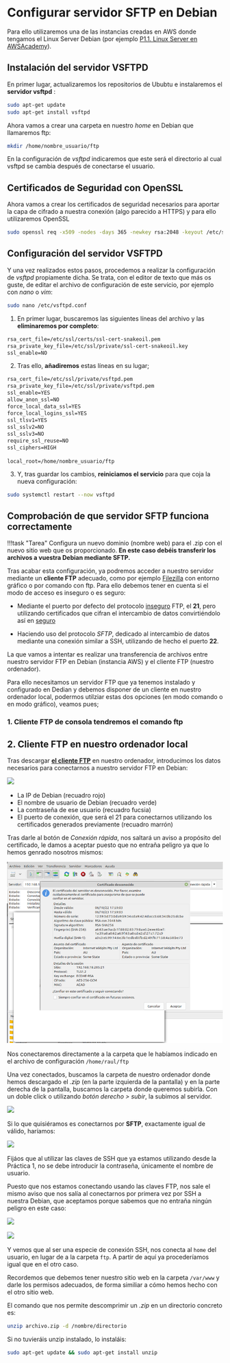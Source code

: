 # Configurar servidor SFTP en Debian


Para ello utilizaremos una de las instancias creadas en AWS donde tengamos el Linux Server Debian (por ejemplo [P1.1. Linux Server en AWSAcademy](https://jmunozji.github.io/DAW/Unidad%201/P1_1/)). 

## Instalación del servidor VSFTPD

En primer lugar, actualizaremos los repositorios de Ububtu e instalaremos el **servidor vsftpd** :

```sh
sudo apt-get update
sudo apt-get install vsftpd
```
Ahora vamos a crear una carpeta en nuestro *home* en Debian que llamaremos ftp:

```sh
mkdir /home/nombre_usuario/ftp
```

En la configuración de *vsftpd* indicaremos que este será el directorio al cual vsftpd se cambia después de conectarse el usuario.

## Certificados de Seguridad con OpenSSL

Ahora vamos a crear los certificados de seguridad necesarios para aportar la capa de cifrado a nuestra conexión (algo parecido a HTTPS)  y para ello utilizaremos OpenSSL

```sh
sudo openssl req -x509 -nodes -days 365 -newkey rsa:2048 -keyout /etc/ssl/private/vsftpd.pem -out /etc/ssl/private/vsftpd.pem
```

## Configuración del servidor VSFTPD

Y una vez realizados estos pasos, procedemos a realizar la configuración de *vsftpd* propiamente dicha. Se trata, con el editor de texto que más os guste, de editar el archivo de configuración de este servicio, por ejemplo con *nano* o *vim*:

```sh
sudo nano /etc/vsftpd.conf
```

1. En primer lugar, buscaremos las siguientes líneas del archivo y las **eliminaremos por completo**:

```linuxconfig
rsa_cert_file=/etc/ssl/certs/ssl-cert-snakeoil.pem
rsa_private_key_file=/etc/ssl/private/ssl-cert-snakeoil.key
ssl_enable=NO
```

2. Tras ello, **añadiremos** estas líneas en su lugar;

```linuxconfig 
rsa_cert_file=/etc/ssl/private/vsftpd.pem
rsa_private_key_file=/etc/ssl/private/vsftpd.pem
ssl_enable=YES
allow_anon_ssl=NO
force_local_data_ssl=YES
force_local_logins_ssl=YES
ssl_tlsv1=YES
ssl_sslv2=NO
ssl_sslv3=NO
require_ssl_reuse=NO
ssl_ciphers=HIGH

local_root=/home/nombre_usuario/ftp
```

3. Y, tras guardar los cambios, **reiniciamos el servicio** para que coja la nueva configuración:

```sh
sudo systemctl restart --now vsftpd
```
 
## Comprobación de que servidor SFTP funciona correctamente

!!!task "Tarea"
    Configura un nuevo dominio (nombre web) para el .zip con el nuevo sitio web que os proporcionado. 
    **En este caso debéis transferir los archivos a vuestra Debian mediante SFTP.**

Tras acabar esta configuración, ya podremos acceder a nuestro servidor mediante un **cliente FTP** adecuado, como por ejemplo [Filezilla](https://filezilla-project.org/) con entorno gráfico o por comando con ftp. Para ello debemos tener en cuenta si el modo de acceso es inseguro o es seguro:

+ Mediante el puerto por defecto del protocolo <u>inseguro</u> FTP, el **21**, pero utilizando certificados que cifran el intercambio de datos convirtiéndolo así en <u>seguro</u>
  
+ Haciendo uso del protocolo *SFTP*, dedicado al intercambio de datos mediante una conexión similar a SSH, utilizando de hecho el puerto **22**.

La que vamos a intentar es realizar una transferencia de archivos entre nuestro servidor FTP en Debian (instancia AWS) y el cliente FTP (nuestro ordenador). 

Para ello necesitamos un servidor FTP que ya tenemos instalado y configurado en Dedian y debemos disponer de un cliente en nuestro ordenador local, podermos utilziar estas dos opciones (en modo comando o en modo gráfico), veamos pues;
    
### 1. Cliente FTP de consola tendremos el comando ftp



## 2. Cliente FTP en nuestro ordenador local

Tras descargar <U>**el cliente FTP**</u> en nuestro ordenador, introducimos los datos necesarios para conectarnos a nuestro servidor FTP en Debian:

![](../img/ftp1.png)

+ La IP de Debian (recuadro rojo)
+ El nombre de usuario de Debian (recuadro verde)
+ La contraseña de ese usuario (recuadro fucsia)
+ El puerto de conexión, que será el 21 para conectarnos utilizando los certificados generados previamente (recuadro marrón)

Tras darle al botón de *Conexión rápida*, nos saltará un aviso a propósito del certificado, le damos a aceptar puesto que no entraña peligro ya que lo hemos genrado nosotros mismos:

![](../img/ftp2.png)

Nos conectaremos directamente a la carpeta que le habíamos indicado en el archivo de configuración `/home/raul/ftp`

Una vez conectados, buscamos la carpeta de nuestro ordenador donde hemos descargado el *.zip* (en la parte izquierda de la pantalla) y en la parte derecha de la pantalla, buscamos la carpeta donde queremos subirla. Con un doble click o utilizando *botón derecho > subir*, la subimos al servidor.

![](../img/ftp3.png)

Si lo que quisiéramos es conectarnos por **SFTP**, exactamente igual de válido, haríamos:

![](../img/ftp5.png)

Fijáos que al utilizar las claves de SSH que ya estamos utilizando desde la Práctica 1, no se debe introducir la contraseña, únicamente el nombre de usuario.

Puesto que nos estamos conectando usando las claves FTP, nos sale el mismo aviso que nos salía al conectarnos por primera vez por SSH a nuestra Debian, que aceptamos porque sabemos que no entraña ningún peligro en este caso:

![](../img/ftp6.png)

![](../img/ftp7.png)

Y vemos que al ser una especie de conexión SSH, nos conecta al `home` del usuario, en lugar de a la carpeta `ftp`. A partir de aquí ya procederíamos igual que en el otro caso.

Recordemos que debemos tener nuestro sitio web en la carpeta `/var/www` y darle los permisos adecuados, de forma similiar a cómo hemos hecho con el otro sitio web. 

El comando que nos permite descomprimir un *.zip* en un directorio concreto es:

```sh
unzip archivo.zip -d /nombre/directorio
```

Si no tuvieráis unzip instalado, lo instaláis:

```sh
sudo apt-get update && sudo apt-get install unzip
